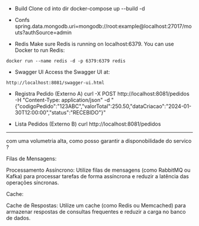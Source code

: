 - Build
Clone
cd into dir
docker-compose up --build -d

- Confs
spring.data.mongodb.uri=mongodb://root:example@localhost:27017/mouts?authSource=admin

- Redis
Make sure Redis is running on localhost:6379. You can use Docker to run Redis:
```
docker run --name redis -d -p 6379:6379 redis
```

- Swagger UI
Access the Swagger UI at:
```
http://localhost:8081/swagger-ui.html
```

- Registra Pedido (Externo A)
curl -X POST http://localhost:8081/pedidos -H "Content-Type: application/json" -d "{\"codigoPedido\":\"123ABC\",\"valorTotal\":250.50,\"dataCriacao\":\"2024-01-30T12:00:00\",\"status\":\"RECEBIDO\"}"

- Lista Pedidos (Externo B)
curl http://localhost:8081/pedidos



--------------------------------------------------------------------------------------------------

com uma volumetria alta, como posso garantir a disponobilidade do servico ?

Filas de Mensagens:

Processamento Assíncrono: Utilize filas de mensagens (como RabbitMQ ou Kafka) para processar tarefas de forma assíncrona e reduzir a latência das operações síncronas.

Cache:

Cache de Respostas: Utilize um cache (como Redis ou Memcached) para armazenar respostas de consultas frequentes e reduzir a carga no banco de dados.